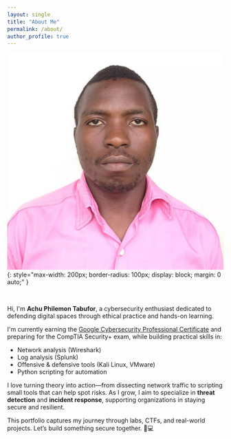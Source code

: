 ```yaml
---
layout: single
title: "About Me"
permalink: /about/
author_profile: true
---
```


![Achu Philemon Tabufor](..\assets\images\profile-photo.jpg){: style="max-width: 200px; border-radius: 100px; display: block; margin: 0 auto;" }

<br />

Hi, I'm **Achu Philemon Tabufor**, a cybersecurity enthusiast dedicated to defending digital spaces through ethical practice and hands-on learning.  

I'm currently earning the [Google Cybersecurity Professional Certificate](https://www.coursera.org/professional-certificates/google-cybersecurity) and preparing for the CompTIA Security+ exam, while building practical skills in:

- Network analysis (Wireshark)
- Log analysis (Splunk)
- Offensive & defensive tools (Kali Linux, VMware)
- Python scripting for automation

I love turning theory into action—from dissecting network traffic to scripting small tools that can help spot risks. As I grow, I aim to specialize in **threat detection** and **incident response**, supporting organizations in staying secure and resilient.

This portfolio captures my journey through labs, CTFs, and real-world projects. Let’s build something secure together. 🔐💻